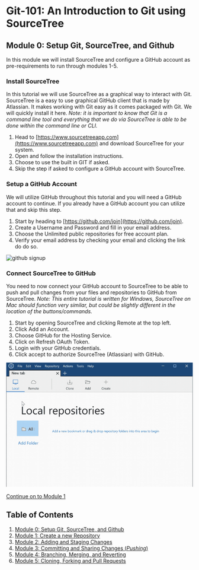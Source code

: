 # Git-101: An Introduction to Git using SourceTree

## Module 0: Setup Git, SourceTree, and Github

In this module we will install SourceTree and configure a GitHub account as pre-requirements to run through modules 1-5.

### Install SourceTree

In this tutorial we will use SourceTree as a graphical way to interact with Git.  SourceTree is a easy to use graphical GitHub client that is made by Atlassian.  It makes working with Git easy as it comes packaged with Git. We will quickly install it here. *Note: it is important to know that Git is a command line tool and everything that we do via SourceTree is able to be done within the command line or CLI.*

1. Head to [https://www.sourcetreeapp.com](https://www.sourcetreeapp.com) and download SourceTree for your system.
1. Open and follow the installation instructions.
1. Choose to use the built in GIT if asked.
1. Skip the step if asked to configure a GitHub account with SourceTree.

### Setup a GitHub Account

We will utilize GitHub throughout this tutorial and you will need a GitHub account to continue.  If you already have a GitHub account you can utilize that and skip this step.

1. Start by heading to [https://github.com/join](https://github.com/join).
1. Create a Username and Password and fill in your email address.
1. Choose the Unlimited public repositories for free account plan.
1. Verify your email address by checking your email and clicking the link do do so.

![github signup](./images/githubsignup.gif)

### Connect SourceTree to GitHub

You need to now connect your GitHub account to SourceTree to be able to push and pull changes from your files and repositories to GitHub from SourceTree.  *Note: This entire tutorial is written for Windows, SourceTree on Mac should function very similar, but could be slightly different in the location of the buttons/commands.*

1. Start by opening SourceTree and clicking Remote at the top left.
1. Click Add an Account.
1. Choose GitHub for the Hosting Service.
1. Click on Refresh OAuth Token.
1. Login with your GitHub credentials.
1. Click accept to authorize SourceTree (Atlassian) with GitHub.

![connect SourceTree to GitHub](./images/sourcetreeGitHubSetup.gif)

[Continue on to Module 1](../Module-1)

## Table of Contents

1. [Module 0: Setup Git, SourceTree, and Github](../Module-0)
1. [Module 1: Create a new Repository](../Module-1)
1. [Module 2: Adding and Staging Changes](../Module-2)
1. [Module 3: Committing and Sharing Changes (*Pushing*)](../Module-3)
1. [Module 4: Branching, Merging, and Reverting](../Module-4)
1. [Module 5: Cloning, Forking and Pull Requests](../Module-5)